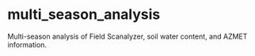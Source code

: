 # multi_season_analysis
Multi-season analysis of Field Scanalyzer, soil water content, and AZMET information.
